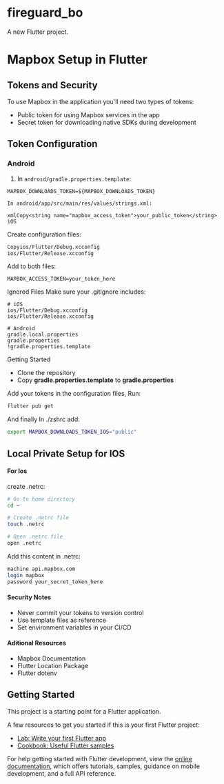 # fireguard_bo

A new Flutter project.

# Mapbox Setup in Flutter

## Tokens and Security

To use Mapbox in the application you'll need two types of tokens:
- Public token for using Mapbox services in the app 
- Secret token for downloading native SDKs during development

## Token Configuration

### Android

1. In `android/gradle.properties.template`:
```properties
MAPBOX_DOWNLOADS_TOKEN=${MAPBOX_DOWNLOADS_TOKEN}

In android/app/src/main/res/values/strings.xml:

xmlCopy<string name="mapbox_access_token">your_public_token</string>
iOS
```

Create configuration files:

```bash
Copyios/Flutter/Debug.xcconfig
ios/Flutter/Release.xcconfig
```
Add to both files:

```properties
MAPBOX_ACCESS_TOKEN=your_token_here
```
Ignored Files
Make sure your .gitignore includes:

```gitignore
# iOS
ios/Flutter/Debug.xcconfig
ios/Flutter/Release.xcconfig

# Android
gradle.local.properties
gradle.properties
!gradle.properties.template
```

Getting Started

* Clone the repository
* Copy **gradle.properties.template** to **gradle.properties**

Add your tokens in the configuration files, Run:
```bash
flutter pub get
```

And finally In ./zshrc add:
```bash
export MAPBOX_DOWNLOADS_TOKEN_IOS="public"
```
## Local Private Setup for IOS

#### For Ios
create .netrc:
```bash
# Go to home directory
cd ~

# Create .netrc file
touch .netrc

# Open .netrc file
open .netrc
```
Add this content in .netrc:
```bash
machine api.mapbox.com
login mapbox
password your_secret_token_here
```



#### Security Notes

- Never commit your tokens to version control
- Use template files as reference
- Set environment variables in your CI/CD

#### Aditional Resources
- Mapbox Documentation
- Flutter Location Package
- Flutter dotenv
## Getting Started

This project is a starting point for a Flutter application.

A few resources to get you started if this is your first Flutter project:

- [Lab: Write your first Flutter app](https://docs.flutter.dev/get-started/codelab)
- [Cookbook: Useful Flutter samples](https://docs.flutter.dev/cookbook)

For help getting started with Flutter development, view the
[online documentation](https://docs.flutter.dev/), which offers tutorials,
samples, guidance on mobile development, and a full API reference.
